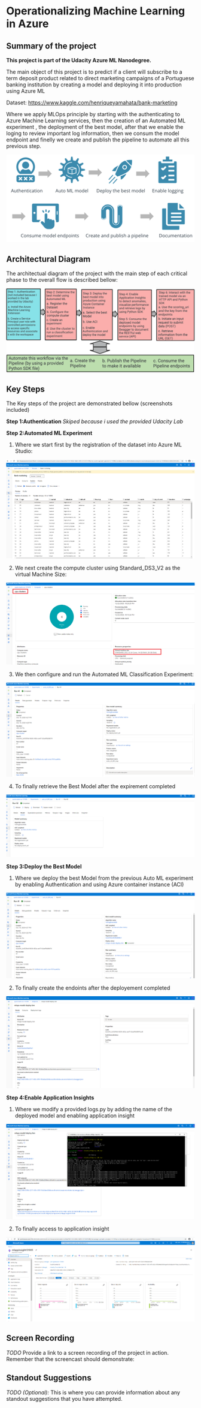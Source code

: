 # Operationalizing Machine Learning in Azure

## Summary of the project

**This project is part of the Udacity Azure ML Nanodegree.**

The main object of this project is to predict if a client will subscribe to a term deposit product related to direct marketing campaigns of a Portuguese banking institution by creating a model and deploying it into production using Azure ML

Dataset: https://www.kaggle.com/henriqueyamahata/bank-marketing 

Where we apply MLOps principle by starting  with the authenticating to Azure Machine Learning services, then the creation of an Automated ML experiment , the deployment of the best model, after that we enable the loging to review important log information, then we consum the model endpoint and finelly we create and publish the pipeline to automate all this previous step.

![projectdiagrame](Main-step-project.png "projectdiagrame")

## Architectural Diagram
The architectual diagram of the project with the main step of each critical phase to the overall flow is described bellow:

![architector](architector.png "architector")


## Key Steps
The Key steps of the project are demonstrated bellow (screenshots included)

**Step 1:Authentication**  *Skiped because i used the provided Udacity Lab*

**Step 2:Automated ML Experiment**

 1. Where we start first by the registration of the dataset into Azure ML Studio:

![Bank-Marketing-Dataset](Bank-Marketing-Dataset.png "Bank Marketing Dataset")

 2. We next create the compute cluster using Standard_DS3_V2 as the virtual Machine Size:

![Compute-cluster](Compute-cluster.png "Compute-cluster")

 3. We then configure and run the Automated ML Classification Experiment:

![Experiment-completed](Experiment-completed.png "Experiment-completed")

 4. To finally retrieve the Best Model after the expirement completed

![Best-Model](Best-Model.png "Best-Model")

**Step 3:Deploy the Best Model**

 1. Where we deploy the best Model from the previous Auto ML experiment by enabling Authentication and using Azure container instance (ACI)

![Deployment-Best-Model](Deployment-Best-Model.PNG "Deployment-Best-Model")

 2. To finally create the endoints after the deployement completed

![End-Point-creation](End-Point-creation.PNG "End-Point-creation")

**Step 4:Enable Application Insights**

 1. Where we modify a provided logs.py by adding the name of the deployed model and enabling application insight 
 
 ![Enable-application-insight](Enable-application-insight.png "Enable-application-insight")
 
  2. To finally access to application insight 
  
 ![Application-insight.png]( Application-insight.png " Application-insight")

  
 






## Screen Recording
*TODO* Provide a link to a screen recording of the project in action. Remember that the screencast should demonstrate:

## Standout Suggestions
*TODO (Optional):* This is where you can provide information about any standout suggestions that you have attempted.
